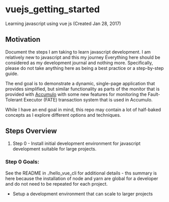 # vuejs_getting_started
Learning javascript using vue js (Created Jan 28, 2017)

## Motivation

Document the steps I am taking to learn javascript development. I am relatively new to javascript and this my journey
Everything here should be considered as my development journal and nothing more. Specifically, please do not take 
anything here as being a best practice or a step-by-step guide.   

The end goal is to demonstrate a dynamic, single-page application that provides simplified, but similar functionality
as parts of the monitor that is provided with [Accumulo](https://accumulo.apache.org) with some new features for 
monitoring the Fault-Tolerant Executor (FATE) transaction system that is used in Accumulo.
   
While I have an end goal in mind, this repo may contain a lot of half-baked concepts as I explore different options
and techniques.
    
## Steps Overview

1. Step 0 - Install initial development environment for javascript development suitable for large projects.

### Step 0 Goals:

See the README in ./hello_vue_cli for additional details - ths summary is here because the installation of node and yarn 
are global for a developer and do not need to be repeated for each project.
 
  * Setup a development environment that can scale to larger projects







         
